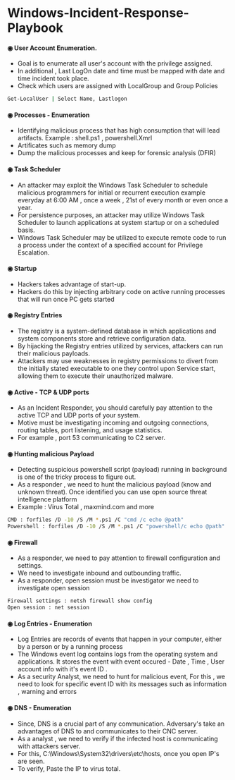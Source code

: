 # Windows-Incident-Response-Playbook

#### ◉  User Account Enumeration.
- Goal is to  enumerate  all user's account with the privilege assigned.
- In additional , Last LogOn date and time must be mapped with date and time incident took place. 
- Check which users are assigned with LocalGroup  and Group Policies 
```bash
Get-LocalUser | Select Name, Lastlogon
```
#### ◉ Processes -  Enumeration
- Identifying malicious process that has high consumption  that will lead artifacts. Example : shell.ps1 , powershell.Xmrl
-  Artificates such as memory dump 
-  Dump the malicious processes and keep for forensic analysis (DFIR)

#### ◉  Task Scheduler 
- An attacker may exploit the Windows Task Scheduler to schedule malicious programmers for initial or recurrent execution example everyday at 6:00 AM , once a week , 21st of every month or even once  a year.
- For persistence purposes, an attacker may utilize Windows Task Scheduler to launch applications at system startup or on a scheduled basis.
- Windows Task Scheduler may be utilized to execute remote code to run a process under the context of a specified account for Privilege Escalation.

#### ◉ Startup 
- Hackers takes advantage of start-up.
-  Hackers do this by injecting arbitrary code on active running processes that will run once PC gets started 

#### ◉ Registry Entries
- The registry is a system-defined database in which applications and system components store and retrieve configuration data.
-  By hijacking the Registry entries utilized by services, attackers can run their malicious payloads. 
-  Attackers may use weaknesses in registry permissions to divert from the initially stated executable to one they control upon Service start, allowing them to execute their unauthorized malware.

#### ◉  Active - TCP & UDP ports

-  As an Incident Responder, you should carefully pay attention to the active TCP and UDP ports of your system.
-  Motive must be investigating incoming and outgoing connections, routing tables, port listening, and usage statistics.
-   For example , port 53 communicating to C2 server.

#### ◉  Hunting  malicious   Payload
- Detecting suspicious powershell script (payload) running in background is one of the tricky process to figure out. 
-  As a responder , we need to hunt the malicious payload (know and unknown threat). Once identified you can use open source threat intelligence platform 
-  Example : Virus Total , maxmind.com and more
```bash
CMD : forfiles /D -10 /S /M *.ps1 /C "cmd /c echo @path"  
Powershell : forfiles /D -10 /S /M *.ps1 /C "powershell/c echo @path" 
```
#### ◉  Firewall
-  As a responder, we need to pay attention to firewall configuration and settings.
-  We need to investigate inbound and outbounding traffic. 
-  As a responder, open session must be investigator we need to investigate open session
```bash
Firewall settings : netsh firewall show config
Open session : net session
```
#### ◉ Log  Entries - Enumeration 
- Log Entries are records of events that happen in your computer, either by a person or by a running process
-  The Windows event log contains logs from the operating system and applications. It stores the event with event occured - Date , Time , User account info with it's event ID . 
-  As a security Analyst, we need to hunt for malicious event, For this , we need to look for specific event ID with its messages such as information , warning and errors 

#### ◉ DNS - Enumeration
- Since, DNS is a crucial part of any communication. Adversary's take an advantages of DNS to and communicates  to their CNC server.  
-  As a analyst , we need to verify if the infected host is communicating with attackers server. 
-  For this, C:\Windows\System32\drivers\etc\hosts, once you open IP's are seen.
-  To verify, Paste the IP to virus total.
